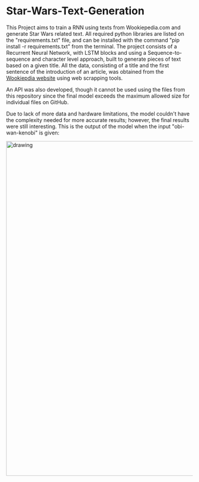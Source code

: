# Star-Wars-Text-Generation
This Project aims to train a RNN using texts from Wookiepedia.com and generate Star Wars related text.
All required python libraries are listed on the "requirements.txt" file, and can be installed with the command 
"pip install -r requirements.txt" from the terminal. The project consists of a Recurrent Neural Network, with LSTM blocks and using a Sequence-to-sequence and character level
approach, built to generate pieces of text based on a given title. All the data, consisting of a title and the first
sentence of the introduction of an article, was obtained from the
[Wookiepdia website](https://starwars.fandom.com/wiki/Main_Page) using web scrapping tools.

An API was also developed, though it cannot be used using the files from this repository since the final model exceeds the maximum allowed size for individual files on GitHub.

Due to lack of more data and hardware limitations, the model couldn't have the complexity needed for more accurate results; however, the final results were still interesting. This is the output of the model when the input "obi-wan-kenobi" is given:

<img src="images/API.png" alt="drawing" width="2000" height="900"/>
